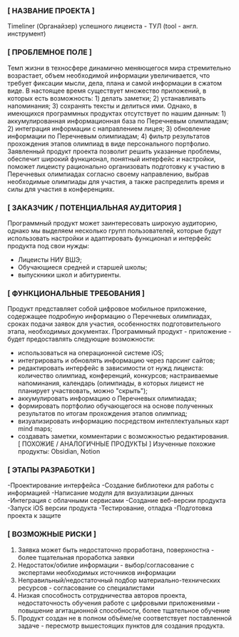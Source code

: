 ### [ НАЗВАНИЕ ПРОЕКТА ]
Timeliner (Органайзер) успешного лицеиста - ТУЛ (tool - англ. инструмент)

### [ ПРОБЛЕМНОЕ ПОЛЕ ]
Темп жизни в техносфере динамично меняющегося мира стремительно возрастает, объем необходимой
информации увеличивается, что требует фиксации мысли, дела, плана и самой информации в сжатом
виде. В настоящее время существует множество приложений, в которых есть возможность: 1) делать
заметки; 2) устанавливать напоминания; 3) сохранять тексты и делиться ими. Однако, в имеющихся
программных продуктах отсутствует по нашим данным: 1) аккумулированная информационная база по
Перечневым олимпиадам; 2) интеграция информации с направлением лицея; 3) обновление информации
по Перечневым олимпиадам; 4) фильтр результатов прохождения этапов олимпиад в виде персонального
портфолио. Заявленный продукт проекта позволит решить указанные проблемы, обеспечит широкий
функционал, понятный интерфейс и настройки, поможет лицеисту рационально организовать подготовку к
участию в Перечневых олимпиадах согласно своему направлению, выбрав необходимые олимпиады для участия, а также распределить время и силы для участия в конференциях.

### [ ЗАКАЗЧИК / ПОТЕНЦИАЛЬНАЯ АУДИТОРИЯ ]
Программный продукт может заинтересовать широкую аудиторию, однако мы выделяем несколько групп пользователей, 
которые будут использовать настройки и адаптировать функционал и интерфейс продукта под свои нужды:
- Лицеисты НИУ ВШЭ;
- Обучающиеся средней и старшей школы;
- выпускники школ и абитуриенты.

### [ ФУНКЦИОНАЛЬНЫЕ ТРЕБОВАНИЯ ]
Продукт представляет собой цифровое мобильное приложение, содержащее подробную информацию о Перечневых олимпиадах, сроках подачи заявок
для участия, особенностях подготовительного этапа, необходимых документах. Программный продукт - приложение - будет предоставлять следующие возможности:
- использоваться на операционной системе iOS;
- интегрировать и обновлять информацию через парсинг сайтов;
- редактировать интерфейс в зависимости от нужд лицеиста: количество олимпиад, конференций, конкурсов; настраиваемые напоминания, 
календарь (олимпиады, в которых лицеист не планирует участвовать, можно "скрыть");
- аккумулировать информацию о Перечневых олимпиадах;
- формировать портфолио обучающегося на основе полученных результатов по итогам прохождения этапов олимпиад;
- визуализировать информацию посредством интеллектуальных карт mind maps;
- создавать заметки, комментарии с возможностью редактирования.
[ ПОХОЖИЕ / АНАЛОГИЧНЫЕ ПРОДУКТЫ ]
Изученные похожие продукты: Obsidian, Notion

### [ ЭТАПЫ РАЗРАБОТКИ ]
-Проектирование интерфейса
-Создание библиотеки для работы с информацией
-Написание модуля для визуализации данных
-Интеграция с облачными сервисами
-Создание веб-версии продукта
-Запуск iOS версии продукта
-Тестирование, отладка
-Подготовка проекта к защите

### [ ВОЗМОЖНЫЕ РИСКИ ]
1. Заявка может быть недостаточно проработана, поверхностна - более тщательная проработка заявки
2. Недостаток/обилие информации - выбор/согласование с экспертами необходимых источников информации
3. Неправильный/недостаточный подбор материально-технических ресурсов - согласование со специалистами
4. Низкая способность сотрудничества авторов проекта, недостаточность обучения работе с цифровыми приложениями - повышение агитационной способности, 
более тщательное обучение
5. Продукт создан не в полном объёме/не соответствует поставленной задаче - пересмотр вышестоящих пунктов для создания продукта.
